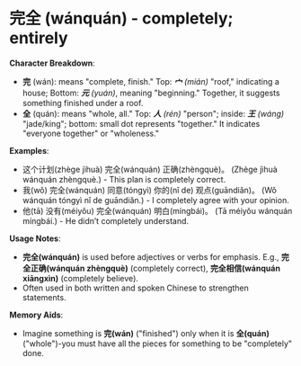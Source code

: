 # **完全 (wánquán) - completely; entirely**

**Character Breakdown**:  
- **完** (wán): means "complete, finish." Top: ***宀** (mián)* "roof," indicating a house; Bottom: ***元** (yuán)*, meaning "beginning." Together, it suggests something finished under a roof.  
- **全** (quán): means "whole, all." Top: ***人** (rén)* "person"; inside: ***王** (wáng)* "jade/king"; bottom: small dot represents "together." It indicates "everyone together" or "wholeness."

**Examples**:  
- 这个计划(zhège jìhuà) 完全(wánquán) 正确(zhèngquè)。 (Zhège jìhuà wánquán zhèngquè.) - This plan is completely correct.  
- 我(wǒ) 完全(wánquán) 同意(tóngyì) 你的(nǐ de) 观点(guāndiǎn)。 (Wǒ wánquán tóngyì nǐ de guāndiǎn.) - I completely agree with your opinion.  
- 他(tā) 没有(méiyǒu) 完全(wánquán) 明白(míngbái)。 (Tā méiyǒu wánquán míngbái.) - He didn’t completely understand.

**Usage Notes**:  
- **完全(wánquán)** is used before adjectives or verbs for emphasis. E.g., **完全正确(wánquán zhèngquè)** (completely correct), **完全相信(wánquán xiāngxìn)** (completely believe).  
- Often used in both written and spoken Chinese to strengthen statements.

**Memory Aids**:  
- Imagine something is **完(wán)** ("finished") only when it is **全(quán)** ("whole")-you must have all the pieces for something to be "completely" done.